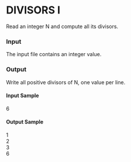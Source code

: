 # DIVISORS I
Read an integer N and compute all its divisors.
### Input
The input file contains an integer value.
### Output
Write all positive divisors of N, one value per line.
#### Input Sample	
6
#### Output Sample
1  
2  
3  
6